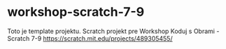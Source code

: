 # workshop-scratch-7-9
Toto je template projektu.
Scratch projekt pre Workshop Koduj s Obrami - Scratch 7-9
https://scratch.mit.edu/projects/489305455/
